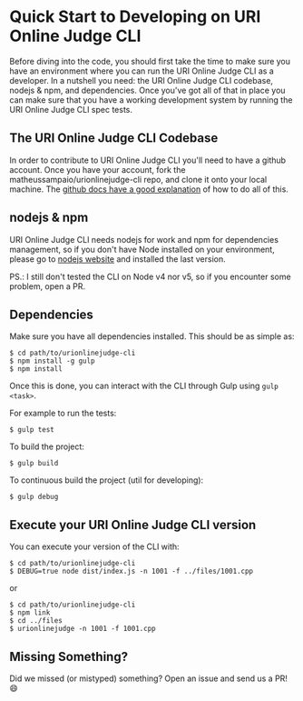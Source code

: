 # Quick Start to Developing on URI Online Judge CLI

Before diving into the code, you should first take the time to make sure you have an environment where you can run the URI Online Judge CLI as a developer. In a nutshell you need: the URI Online Judge CLI codebase, nodejs & npm, and dependencies. Once you've got all of that in place you can make sure that you have a working development system by running the URI Online Judge CLI spec tests.

## The URI Online Judge CLI Codebase
In order to contribute to URI Online Judge CLI you'll need to have a github account. Once you have your account, fork the matheussampaio/urionlinejudge-cli repo, and clone it onto your local machine. The [github docs have a good explanation](https://help.github.com/articles/fork-a-repo) of how to do all of this.

## nodejs & npm
URI Online Judge CLI needs nodejs for work and npm for dependencies management, so if you don't have Node installed on your environment, please go to [nodejs website](https://nodejs.org/) and installed the last version.

PS.: I still don't tested the CLI on Node v4 nor v5, so if you encounter some problem, open a PR.

## Dependencies
Make sure you have all dependencies installed. This should be as simple as:

```
$ cd path/to/urionlinejudge-cli
$ npm install -g gulp
$ npm install
```

Once this is done, you can interact with the CLI through Gulp using `gulp <task>`.

For example to run the tests:

```
$ gulp test
```

To build the project:

```
$ gulp build
```

To continuous build the project (util for developing):

```
$ gulp debug
```

## Execute your URI Online Judge CLI version
You can execute your version of the CLI with:

```
$ cd path/to/urionlinejudge-cli
$ DEBUG=true node dist/index.js -n 1001 -f ../files/1001.cpp
```

or

```
$ cd path/to/urionlinejudge-cli
$ npm link
$ cd ../files
$ urionlinejudge -n 1001 -f 1001.cpp
```


## Missing Something?
Did we missed (or mistyped) something? Open an issue and send us a PR! :smile:
